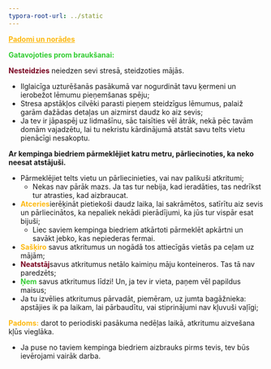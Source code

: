 ```yaml
---
typora-root-url: ../static
---
```


<span class="center" style="color:#fdb913;"><u>**Padomi un norādes**</u></span>



<span style="color:limegreen;">**Gatavojoties prom braukšanai:**</span>

<span style="color:#77011e;">**Nesteidzies** </span> neiedzen sevi stresā, steidzoties mājās.

- Ilglaicīga uzturēšanās pasākumā var nogurdināt tavu ķermeni un ierobežot lēmumu pieņemšanas spēju;
- Stresa apstākļos cilvēki parasti pieņem steidzīgus lēmumus, palaiž garām dažādas detaļas un aizmirst daudz ko aiz sevis;
- Ja tev ir jāpaspēj uz lidmašīnu, sāc taisīties vēl ātrāk, nekā pēc tavām domām vajadzētu, lai tu nekristu kārdinājumā atstāt savu telts vietu pienācīgi nesakoptu.

**Ar kempinga biedriem pārmeklējiet katru metru, pārliecinoties, ka neko neesat atstājuši.**

- Pārmeklējiet telts vietu un pārliecinieties, vai nav palikuši atkritumi;
  -	Nekas nav pārāk mazs. Ja tas tur nebija, kad ieradāties, tas nedrīkst tur atrasties, kad aizbraucat.
- <span style="color:#fdb913;">**Atceries**</span>ierēķināt pietiekoši daudz laika, lai sakrāmētos, satīrītu aiz sevis un pārliecinātos, ka nepaliek nekādi pierādījumi, ka jūs tur vispār esat bijuši;
  - Liec saviem kempinga biedriem atkārtoti pārmeklēt apkārtni un savākt jebko, kas nepiederas fermai.
- <span style="color:#fdb913;">**Sašķiro**</span> savus atkritumus un nogādā tos attiecīgās vietās pa ceļam uz mājām;
- <span style="color:#77011e;">**Neatstāj**</span>savus atkritumus netālo kaimiņu māju konteineros. Tas tā nav paredzēts;
- <span style="color:limegreen;">**Ņem**</span> savus atkritumus līdzi! Un, ja tev ir vieta, paņem vēl papildus maisus;
- Ja tu izvēlies atkritumus pārvadāt, piemēram, uz jumta bagāžnieka: apstājies ik pa laikam, lai pārbaudītu, vai stiprinājumi nav kļuvuši vaļīgi;

<span style="color:#fdb913;">**Padoms:**</span> darot to periodiski pasākuma nedēļas laikā, atkritumu aizvešana kļūs vieglāka.

- Ja puse no taviem kempinga biedriem aizbrauks pirms tevis, tev būs ievērojami vairāk darba.


